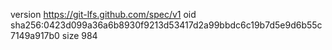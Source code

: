 version https://git-lfs.github.com/spec/v1
oid sha256:0423d099a36a6b8930f9213d53417d2a99bbdc6c19b7d5e9d6b55c7149a917b0
size 984
